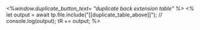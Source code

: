 <%*window.duplicate_button_text= "duplicate back extension table" %>
<%* let output = await tp.file.include("[[duplicate_table_above]]");
// console.log(output);
tR += output;
%>